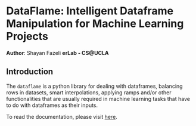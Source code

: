 # DataFlame: Intelligent Dataframe Manipulation for Machine Learning Projects

__Author__: Shayan Fazeli
__erLab - CS@UCLA__

## Introduction
The `dataflame` is a python library for dealing with
dataframes, balancing rows in datasets, smart interpolations,
applying ramps and/or other functionalities that are usually
required in machine learning tasks that have to do
with dataframes as their inputs.

To read the documentation, please visit [here](https://cs.ucla.edu/~shayan/docs/dataflame).
